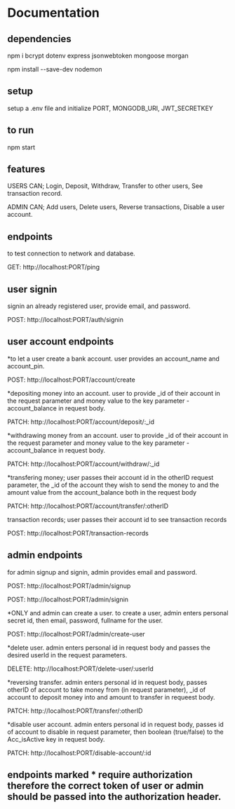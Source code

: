 # Documentation

## dependencies

npm i bcrypt dotenv express jsonwebtoken mongoose morgan

npm install --save-dev nodemon

## setup
setup a .env file and initialize PORT, MONGODB_URI, JWT_SECRETKEY

## to run

npm start

## features

USERS CAN;
Login,
Deposit,
Withdraw,
Transfer to other users,
See transaction record.

ADMIN CAN;
Add users,
Delete users,
Reverse transactions,
Disable a user account.

## endpoints
to test connection to network and database.

GET: http://localhost:PORT/ping

## user signin
signin an already registered user, provide email, and password.

POST: http://localhost:PORT/auth/signin

## user account endpoints
*to let a user create a bank account. user provides an account_name and account_pin.

POST: http://localhost:PORT/account/create

*depositing money into an account. user to provide _id of their account in the request parameter 
and money value to the key parameter - account_balance in request body.

PATCH: http://localhost:PORT/account/deposit/:_id

*withdrawing money from an account. user to provide _id of their account in the request parameter 
and money value to the key parameter - account_balance in request body.

PATCH: http://localhost:PORT/account/withdraw/:_id

*transfering money; user passes their account id in the otherID request parameter, the _id of the account
they wish to send the money to and the amount value from the account_balance both in the request body

PATCH: http://localhost:PORT/account/transfer/:otherID

transaction records; user passes their account id to see transaction records

POST: http://localhost:PORT/transaction-records

## admin endpoints

for admin signup and signin, admin provides email and password.

POST: http://localhost:PORT/admin/signup

POST: http://localhost:PORT/admin/signin

*ONLY and admin can create a user. to create a user, admin enters personal secret id, then email, password, fullname for the user.

POST: http://localhost:PORT/admin/create-user

*delete user. admin enters personal id in request body and passes the desired userId in the request parameters.

DELETE: http://localhost:PORT/delete-user/:userId

*reversing transfer. admin enters personal id in request body, passes otherID of account to take money from (in request parameter), 
_id of account to deposit money into and amount to transfer in requeest body.

PATCH: http://localhost:PORT/transfer/:otherID

*disable user account. admin enters personal id in request body, passes id of account to disable in request parameter,
then boolean (true/false) to the Acc_isActive key in request body.

PATCH: http://localhost:PORT/disable-account/:id

## endpoints marked * require authorization therefore the correct token of user or admin should be passed into the authorization header.
